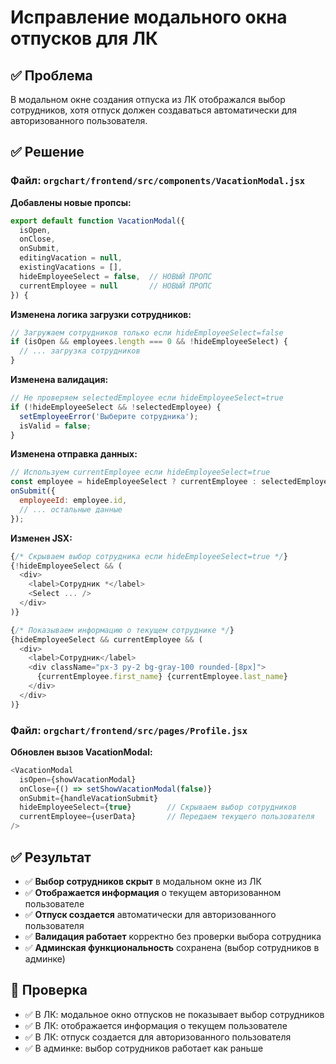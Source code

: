 # Исправление модального окна отпусков для ЛК

## ✅ Проблема
В модальном окне создания отпуска из ЛК отображался выбор сотрудников, хотя отпуск должен создаваться автоматически для авторизованного пользователя.

## ✅ Решение

### Файл: `orgchart/frontend/src/components/VacationModal.jsx`

**Добавлены новые пропсы:**
```javascript
export default function VacationModal({ 
  isOpen, 
  onClose, 
  onSubmit, 
  editingVacation = null,
  existingVacations = [],
  hideEmployeeSelect = false,  // НОВЫЙ ПРОПС
  currentEmployee = null       // НОВЫЙ ПРОПС
}) {
```

**Изменена логика загрузки сотрудников:**
```javascript
// Загружаем сотрудников только если hideEmployeeSelect=false
if (isOpen && employees.length === 0 && !hideEmployeeSelect) {
  // ... загрузка сотрудников
}
```

**Изменена валидация:**
```javascript
// Не проверяем selectedEmployee если hideEmployeeSelect=true
if (!hideEmployeeSelect && !selectedEmployee) {
  setEmployeeError('Выберите сотрудника');
  isValid = false;
}
```

**Изменена отправка данных:**
```javascript
// Используем currentEmployee если hideEmployeeSelect=true
const employee = hideEmployeeSelect ? currentEmployee : selectedEmployee;
onSubmit({
  employeeId: employee.id,
  // ... остальные данные
});
```

**Изменен JSX:**
```javascript
{/* Скрываем выбор сотрудника если hideEmployeeSelect=true */}
{!hideEmployeeSelect && (
  <div>
    <label>Сотрудник *</label>
    <Select ... />
  </div>
)}

{/* Показываем информацию о текущем сотруднике */}
{hideEmployeeSelect && currentEmployee && (
  <div>
    <label>Сотрудник</label>
    <div className="px-3 py-2 bg-gray-100 rounded-[8px]">
      {currentEmployee.first_name} {currentEmployee.last_name}
    </div>
  </div>
)}
```

### Файл: `orgchart/frontend/src/pages/Profile.jsx`

**Обновлен вызов VacationModal:**
```javascript
<VacationModal
  isOpen={showVacationModal}
  onClose={() => setShowVacationModal(false)}
  onSubmit={handleVacationSubmit}
  hideEmployeeSelect={true}        // Скрываем выбор сотрудников
  currentEmployee={userData}       // Передаем текущего пользователя
/>
```

## ✅ Результат
- ✅ **Выбор сотрудников скрыт** в модальном окне из ЛК
- ✅ **Отображается информация** о текущем авторизованном пользователе
- ✅ **Отпуск создается** автоматически для авторизованного пользователя
- ✅ **Валидация работает** корректно без проверки выбора сотрудника
- ✅ **Админская функциональность** сохранена (выбор сотрудников в админке)

## 🧪 Проверка
- ✅ В ЛК: модальное окно отпусков не показывает выбор сотрудников
- ✅ В ЛК: отображается информация о текущем пользователе
- ✅ В ЛК: отпуск создается для авторизованного пользователя
- ✅ В админке: выбор сотрудников работает как раньше